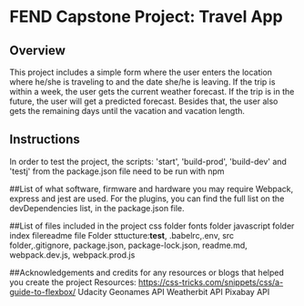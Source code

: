 # FEND Capstone Project: Travel App
 
## Overview
This project includes a simple form where the user enters the location where he/she is traveling to and the date she/he is leaving. 
If the trip is within a week, the user gets the current weather forecast. If the trip is in the future, the user will get a predicted forecast.
Besides that, the user also gets the remaining days until the vacation and vacation length. 

## Instructions
In order to test the project, the scripts: 'start', 'build-prod', 'build-dev' and 'testj' from the package.json file need to be run with npm

##List of what software, firmware and hardware you may require
Webpack, express and jest are used. For the plugins, you can find the full list on the devDependencies list, in the package.json file. 

##List of files included in the project css folder fonts folder javascript folder index filereadme file
Folder sttucture:__test__, .babelrc,.env, src folder,.gitignore, package.json, package-lock.json, readme.md, webpack.dev.js, webpack.prod.js

##Acknowledgements and credits for any resources or blogs that helped you create the project 
Resources:
https://css-tricks.com/snippets/css/a-guide-to-flexbox/
Udacity
Geonames API
Weatherbit API
Pixabay API
